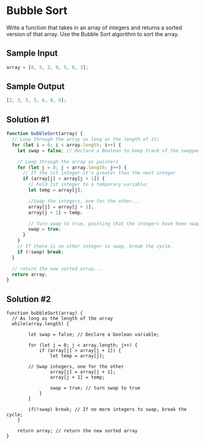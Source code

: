 # Bubble Sort

Write a function that takes in an array of integers and returns a sorted version of that array. Use the Bubble Sort algorithm to sort the array.

## Sample Input

```javascript
array = [8, 5, 2, 9, 5, 6, 3];
```

## Sample Output

```javascript
[2, 3, 5, 5, 6, 8, 9];
```

## Solution #1

```javascript
function bubbleSort(array) {
  // Loop through the array as long as the length of it;
  for (let i = 0; i < array.length; i++) {
    let swap = false; // Declare a Boolean to keep track of the swapped integers;

    // Loop through the array as pointers
    for (let j = 0; j < array.length; j++) {
      // If the 1st integer it's greater than the next integer
      if (array[j] > array[j + 1]) {
        // hold 1st integer to a temporary variable;
        let temp = array[j];

        //Swap the integers, one for the other...
        array[j] = array[j + 1];
        array[j + 1] = temp;

        // Turn swap to true, pointing that the integers have been swapped at this point.
        swap = true;
      }
    }
    // If there is no other integer to swap, break the cycle.
    if (!swap) break;
  }

  // return the now sorted array...
  return array;
}
```

## Solution #2

```
function bubbleSort(array) {
  // As long as the length of the array
  while(array.length) {

		let swap = false; // Declare a boolean variable;

		for (let j = 0; j < array.length; j++) {
			if (array[j] > array[j + 1]) {
				let temp = array[j];

        // Swap integers, one for the other
				array[j] = array[j + 1];
				array[j + 1] = temp;

				swap = true; // turn swap to true
			}
		}

		if(!swap) break; // If no more integers to swap, break the cycle;
	}

	return array; // return the new sorted array
}
```
